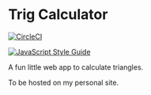 # Trig Calculator #

[![CircleCI](https://circleci.com/gh/epeterson320/triangle-calculator/tree/master.svg?style=svg)](https://circleci.com/gh/epeterson320/triangle-calculator/tree/master)

[![JavaScript Style Guide](https://img.shields.io/badge/code_style-standard-brightgreen.svg)](https://standardjs.com)

A fun little web app to calculate triangles.

To be hosted on my personal site.
